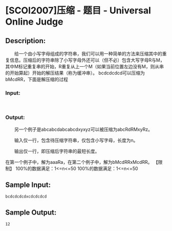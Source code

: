 # [SCOI2007]压缩 - 题目 - Universal Online Judge

## Description: 

　　给一个由小写字母组成的字符串，我们可以用一种简单的方法来压缩其中的重复信息。压缩后的字符串除了小写字母外还可以（但不必）包含大写字母R与M，其中M标记重复串的开始，R重复从上一个M（如果当前位置左边没有M，则从串的开始算起）开始的解压结果（称为缓冲串）。 bcdcdcdcd可以压缩为bMcdRR，下面是解压缩的过程

### Input: 

  

### Output: 

　　另一个例子是abcabcdabcabcdxyxyz可以被压缩为abcRdRMxyRz。

　　输入仅一行，包含待压缩字符串，仅包含小写字母，长度为n。

　　输出仅一行，即压缩后字符串的最短长度。

在第一个例子中，解为aaaRa，在第二个例子中，解为bMcdRRxMcdRR。 【限制】 100%的数据满足：1<=n<=50 100%的数据满足：1<=n<=50


## Sample Input: 
```
bcdcdcdcdxcdcdcdcd
```

## Sample Output: 
```
12
```
